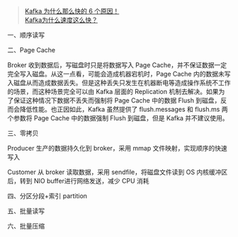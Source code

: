 
> [Kafka 为什么那么快的 6 个原因！](https://blog.csdn.net/zl1zl2zl3/article/details/107963699)  
> [Kafka为什么速度这么快？](https://strikefreedom.top/archives/why-kafka-is-so-fast)

一、顺序读写

二、Page Cache

Broker 收到数据后，写磁盘时只是将数据写入 Page Cache，并不保证数据一定完全写入磁盘。从这一点看，可能会造成机器宕机时，Page Cache 内的数据未写入磁盘从而造成数据丢失。但是这种丢失只发生在机器断电等造成操作系统不工作的场景，而这种场景完全可以由 Kafka 层面的 Replication 机制去解决。如果为了保证这种情况下数据不丢失而强制将 Page Cache 中的数据 Flush 到磁盘，反而会降低性能。也正因如此，Kafka 虽然提供了 flush.messages 和 flush.ms 两个参数将 Page Cache 中的数据强制 Flush 到磁盘，但是 Kafka 并不建议使用。


三、零拷贝

Producer 生产的数据持久化到 broker，采用 mmap 文件映射，实现顺序的快速写入

Customer 从 broker 读取数据，采用 sendfile，将磁盘文件读到 OS 内核缓冲区后，转到 NIO buffer进行网络发送，减少 CPU 消耗

四、分区分段+索引 partition

五、批量读写

六、批量压缩

